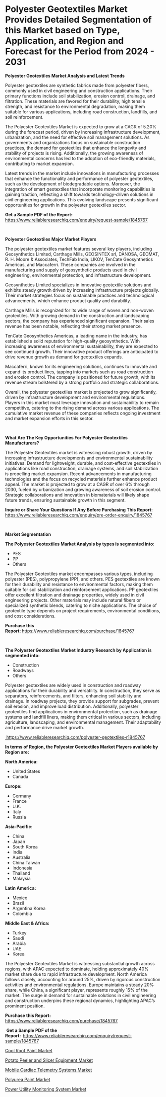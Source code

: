 <p><h1>Polyester Geotextiles Market Provides Detailed Segmentation of this Market based on Type, Application, and Region and Forecast for the Period from 2024 - 2031</h1></p><p><strong>Polyester Geotextiles Market Analysis and Latest Trends</strong></p>
<p><p>Polyester geotextiles are synthetic fabrics made from polyester fibers, commonly used in civil engineering and construction applications. Their primary functions include soil stabilization, erosion control, drainage, and filtration. These materials are favored for their durability, high tensile strength, and resistance to environmental degradation, making them suitable for various applications, including road construction, landfills, and soil reinforcement.</p><p>The Polyester Geotextiles Market is expected to grow at a CAGR of 5.20% during the forecast period, driven by increasing infrastructure development, urbanization, and the need for effective soil management solutions. As governments and organizations focus on sustainable construction practices, the demand for geotextiles that enhance the longevity and stability of projects is rising. Additionally, the growing awareness of environmental concerns has led to the adoption of eco-friendly materials, contributing to market expansion.</p><p>Latest trends in the market include innovations in manufacturing processes that enhance the functionality and performance of polyester geotextiles, such as the development of biodegradable options. Moreover, the integration of smart geotextiles that incorporate monitoring capabilities is gaining traction, reflecting a shift towards technology-driven solutions in civil engineering applications. This evolving landscape presents significant opportunities for growth in the polyester geotextiles sector.</p></p>
<p><strong>Get a Sample PDF of the Report:&nbsp;</strong> <a href="https://www.reliableresearchiq.com/enquiry/request-sample/1845767?utm_campaign=1123&utm_medium=2&utm_source=Github&utm_content=ia&utm_term=06112024&utm_id=polyester-geotextiles">https://www.reliableresearchiq.com/enquiry/request-sample/1845767</a></p>
<p>&nbsp;</p>
<p><strong>Polyester Geotextiles Major Market Players</strong></p>
<p><p>The polyester geotextiles market features several key players, including Geosynthetics Limited, Carthage Mills, GEOSINTEX srl, DANOSA, GEOMAT, R. H. Moore & Associates, TechFab India, LIKOV, TenCate Geosynthetics Americas, and Maccaferri. These companies are involved in the manufacturing and supply of geosynthetic products used in civil engineering, environmental protection, and infrastructure development.</p><p>Geosynthetics Limited specializes in innovative geotextile solutions and exhibits steady growth driven by increasing infrastructure projects globally. Their market strategies focus on sustainable practices and technological advancements, which enhance product quality and durability. </p><p>Carthage Mills is recognized for its wide range of woven and non-woven geotextiles. With growing demand in the construction and landscaping sectors, the company has experienced significant expansion. Their sales revenue has been notable, reflecting their strong market presence.</p><p>TenCate Geosynthetics Americas, a leading name in the industry, has established a solid reputation for high-quality geosynthetics. With increasing awareness of environmental sustainability, they are expected to see continued growth. Their innovative product offerings are anticipated to drive revenue growth as demand for geotextiles expands.</p><p>Maccaferri, known for its engineering solutions, continues to innovate and expand its product lines, tapping into markets such as road construction and erosion control. The company is positioned for future growth, with its revenue stream bolstered by a strong portfolio and strategic collaborations.</p><p>Overall, the polyester geotextiles market is projected to grow significantly, driven by infrastructure development and environmental regulations. Players in this market must leverage innovation and sustainability to remain competitive, catering to the rising demand across various applications. The cumulative market revenue of these companies reflects ongoing investment and market expansion efforts in this sector.</p></p>
<p>&nbsp;</p>
<p><strong>What Are The Key Opportunities For Polyester Geotextiles Manufacturers?</strong></p>
<p><p>The Polyester Geotextiles market is witnessing robust growth, driven by increasing infrastructure developments and environmental sustainability initiatives. Demand for lightweight, durable, and cost-effective geotextiles in applications like road construction, drainage systems, and soil stabilization is propelling market expansion. Recent advancements in manufacturing technologies and the focus on recycled materials further enhance product appeal. The market is projected to grow at a CAGR of over 6% through 2030, fueled by urbanization and growing awareness of soil erosion control. Strategic collaborations and innovation in biomaterials will likely shape future trends, ensuring sustainable growth in this segment.</p></p>
<p><strong>Inquire or Share Your Questions If Any Before Purchasing This Report:</strong> <a href="https://www.reliableresearchiq.com/enquiry/pre-order-enquiry/1845767?utm_campaign=1123&utm_medium=2&utm_source=Github&utm_content=ia&utm_term=06112024&utm_id=polyester-geotextiles">https://www.reliableresearchiq.com/enquiry/pre-order-enquiry/1845767</a></p>
<p>&nbsp;</p>
<p><strong>Market Segmentation</strong></p>
<p><strong>The Polyester Geotextiles Market Analysis by types is segmented into:</strong></p>
<p><ul><li>PES</li><li>PP</li><li>Others</li></ul></p>
<p><p>The Polyester Geotextiles market encompasses various types, including polyester (PES), polypropylene (PP), and others. PES geotextiles are known for their durability and resistance to environmental factors, making them suitable for soil stabilization and reinforcement applications. PP geotextiles offer excellent filtration and drainage properties, widely used in civil engineering projects. Other materials may include natural fibers or specialized synthetic blends, catering to niche applications. The choice of geotextile type depends on project requirements, environmental conditions, and cost considerations.</p></p>
<p><strong>Purchase this Report:&nbsp;</strong><a href="https://www.reliableresearchiq.com/purchase/1845767?utm_campaign=1123&utm_medium=2&utm_source=Github&utm_content=ia&utm_term=06112024&utm_id=polyester-geotextiles">https://www.reliableresearchiq.com/purchase/1845767</a></p>
<p>&nbsp;</p>
<p><strong>The Polyester Geotextiles Market Industry Research by Application is segmented into:</strong></p>
<p><ul><li>Construction</li><li>Roadways</li><li>Others</li></ul></p>
<p><p>Polyester geotextiles are widely used in construction and roadway applications for their durability and versatility. In construction, they serve as separators, reinforcements, and filters, enhancing soil stability and drainage. In roadway projects, they provide support for subgrades, prevent soil erosion, and improve load distribution. Additionally, polyester geotextiles find applications in environmental protection, such as drainage systems and landfill liners, making them critical in various sectors, including agriculture, landscaping, and environmental management. Their adaptability and performance drive market growth.</p></p>
<p><a href="https://www.reliableresearchiq.com/polyester-geotextiles-r1845767?utm_campaign=1123&utm_medium=2&utm_source=Github&utm_content=ia&utm_term=06112024&utm_id=polyester-geotextiles">&nbsp;https://www.reliableresearchiq.com/polyester-geotextiles-r1845767</a></p>
<p><strong>In terms of Region, the Polyester Geotextiles Market Players available by Region are:</strong></p>
<p>
    <p> <strong> North America: </strong>
        <ul>
            <li>United States</li>
            <li>Canada</li>
        </ul>
        </p> 
    <p> <strong> Europe: </strong>
        <ul>
            <li>Germany</li>
            <li>France</li>
            <li>U.K.</li>
            <li>Italy</li>
            <li>Russia</li>
        </ul>
        </p> 
    <p> <strong> Asia-Pacific: </strong>
        <ul>
            <li>China</li>
            <li>Japan</li>
            <li>South Korea</li>
            <li>India</li>
            <li>Australia</li>
            <li>China Taiwan</li>
            <li>Indonesia</li>
            <li>Thailand</li>
            <li>Malaysia</li>
        </ul>
        </p> 
    <p> <strong> Latin America: </strong>
        <ul>
            <li>Mexico</li>
            <li>Brazil</li>
            <li>Argentina Korea</li>
            <li>Colombia</li>
        </ul>
        </p> 
    <p> <strong> Middle East & Africa: </strong>
        <ul>
            <li>Turkey</li>
            <li>Saudi</li>
            <li>Arabia</li>
            <li>UAE</li>
            <li>Korea</li>
        </ul>
    </p>
    </p>
<p><p>The Polyester Geotextiles Market is witnessing substantial growth across regions, with APAC expected to dominate, holding approximately 40% market share due to rapid infrastructure development. North America follows closely, accounting for around 25%, driven by rigorous construction activities and environmental regulations. Europe maintains a steady 20% share, while China, a significant player, represents roughly 15% of the market. The surge in demand for sustainable solutions in civil engineering and construction underpins these regional dynamics, highlighting APAC’s prominent position.</p></p>
<p><strong>Purchase this Report: </strong><a href="https://www.reliableresearchiq.com/purchase/1845767?utm_campaign=1123&utm_medium=2&utm_source=Github&utm_content=ia&utm_term=06112024&utm_id=polyester-geotextiles">https://www.reliableresearchiq.com/purchase/1845767</a></p>
<p>&nbsp;<strong>Get a Sample PDF of the Report:&nbsp;&nbsp;</strong><a href="https://www.reliableresearchiq.com/enquiry/request-sample/1845767?utm_campaign=1123&utm_medium=2&utm_source=Github&utm_content=ia&utm_term=06112024&utm_id=polyester-geotextiles">https://www.reliableresearchiq.com/enquiry/request-sample/1845767</a></p>
<p><strong></strong></p>
<p><p><a href="https://github.com/eleanore16mal/Market-Research-Report-List-1/blob/main/cool-roof-paint-market.md?utm_campaign=1123&utm_medium=2&utm_source=Github&utm_content=ia&utm_term=06112024&utm_id=polyester-geotextiles">Cool Roof Paint Market</a></p><p><a href="https://www.linkedin.com/pulse/navigating-global-potato-peeler-slicer-equipment-market-ajgce?utm_campaign=1123&utm_medium=2&utm_source=Github&utm_content=ia&utm_term=06112024&utm_id=polyester-geotextiles">Potato Peeler and Slicer Equipment Market</a></p><p><a href="https://issuu.com/reportprime-2/docs/mobile-cardiac-telemetry-systems-ma_32313748c0d145?utm_campaign=1123&utm_medium=2&utm_source=Github&utm_content=ia&utm_term=06112024&utm_id=polyester-geotextiles">Mobile Cardiac Telemetry Systems Market</a></p><p><a href="https://github.com/brittroma9i/Market-Research-Report-List-1/blob/main/polyurea-paint-market.md?utm_campaign=1123&utm_medium=2&utm_source=Github&utm_content=ia&utm_term=06112024&utm_id=polyester-geotextiles">Polyurea Paint Market</a></p><p><a href="https://www.linkedin.com/pulse/future-ready-strategic-insights-global-power-utility-monitoring-6rsge?utm_campaign=1123&utm_medium=2&utm_source=Github&utm_content=ia&utm_term=06112024&utm_id=polyester-geotextiles">Power Utility Monitoring System Market</a></p></p>